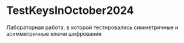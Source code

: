 # TestKeysInOctober2024
Лабораторная работа, в которой тестировались симметричные и асимметричные ключи шифрования
